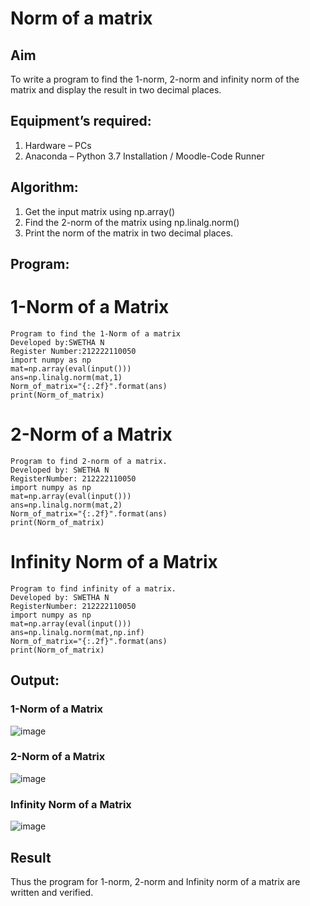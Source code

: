 # Norm of a matrix
## Aim
To write a program to find the 1-norm, 2-norm and infinity norm of the matrix and display the result in two decimal places.
## Equipment’s required:
1.	Hardware – PCs
2.	Anaconda – Python 3.7 Installation / Moodle-Code Runner
## Algorithm:
1. Get the input matrix using np.array()   
2. Find the 2-norm of the matrix using np.linalg.norm()
3. Print the norm of the matrix in two decimal places.
## Program:
# 1-Norm of a Matrix
```
Program to find the 1-Norm of a matrix 
Developed by:SWETHA N
Register Number:212222110050
import numpy as np
mat=np.array(eval(input()))
ans=np.linalg.norm(mat,1)
Norm_of_matrix="{:.2f}".format(ans)
print(Norm_of_matrix)
```

# 2-Norm of a Matrix
```
Program to find 2-norm of a matrix.
Developed by: SWETHA N
RegisterNumber: 212222110050
import numpy as np
mat=np.array(eval(input()))
ans=np.linalg.norm(mat,2)
Norm_of_matrix="{:.2f}".format(ans)
print(Norm_of_matrix)
```


# Infinity Norm of a Matrix
```
Program to find infinity of a matrix.
Developed by: SWETHA N
RegisterNumber: 212222110050
import numpy as np
mat=np.array(eval(input()))
ans=np.linalg.norm(mat,np.inf)
Norm_of_matrix="{:.2f}".format(ans)
print(Norm_of_matrix)
```



## Output:
### 1-Norm of a Matrix
![image](https://github.com/Swetha733N/Norm-of-a-matrix/assets/122199934/7258d671-bb66-4695-a4cb-ff4e21068561)

### 2-Norm of a Matrix
![image](https://github.com/Swetha733N/Norm-of-a-matrix/assets/122199934/455834e7-8089-4e8a-9b53-c8b615ffd8ee)

### Infinity Norm of a Matrix
![image](https://github.com/Swetha733N/Norm-of-a-matrix/assets/122199934/36f51087-71aa-425d-aa13-330c1e4421b6)


## Result
Thus the program for 1-norm, 2-norm and Infinity norm of a matrix are written and verified.
